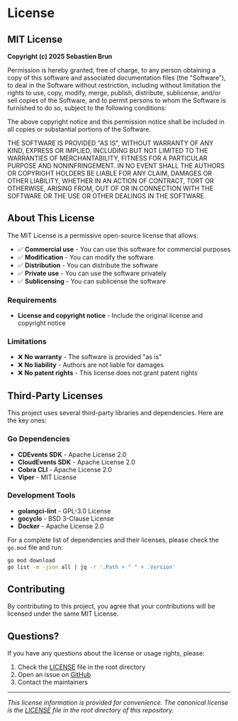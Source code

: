 # License

## MIT License

**Copyright (c) 2025 Sebastien Brun**

Permission is hereby granted, free of charge, to any person obtaining a copy
of this software and associated documentation files (the "Software"), to deal
in the Software without restriction, including without limitation the rights
to use, copy, modify, merge, publish, distribute, sublicense, and/or sell
copies of the Software, and to permit persons to whom the Software is
furnished to do so, subject to the following conditions:

The above copyright notice and this permission notice shall be included in all
copies or substantial portions of the Software.

THE SOFTWARE IS PROVIDED "AS IS", WITHOUT WARRANTY OF ANY KIND, EXPRESS OR
IMPLIED, INCLUDING BUT NOT LIMITED TO THE WARRANTIES OF MERCHANTABILITY,
FITNESS FOR A PARTICULAR PURPOSE AND NONINFRINGEMENT. IN NO EVENT SHALL THE
AUTHORS OR COPYRIGHT HOLDERS BE LIABLE FOR ANY CLAIM, DAMAGES OR OTHER
LIABILITY, WHETHER IN AN ACTION OF CONTRACT, TORT OR OTHERWISE, ARISING FROM,
OUT OF OR IN CONNECTION WITH THE SOFTWARE OR THE USE OR OTHER DEALINGS IN THE
SOFTWARE.

## About This License

The MIT License is a permissive open-source license that allows:

- ✅ **Commercial use** - You can use this software for commercial purposes
- ✅ **Modification** - You can modify the software
- ✅ **Distribution** - You can distribute the software
- ✅ **Private use** - You can use the software privately
- ✅ **Sublicensing** - You can sublicense the software

### Requirements

- **License and copyright notice** - Include the original license and copyright notice

### Limitations

- ❌ **No warranty** - The software is provided "as is"
- ❌ **No liability** - Authors are not liable for damages
- ❌ **No patent rights** - This license does not grant patent rights

## Third-Party Licenses

This project uses several third-party libraries and dependencies. Here are the key ones:

### Go Dependencies

- **CDEvents SDK** - Apache License 2.0
- **CloudEvents SDK** - Apache License 2.0
- **Cobra CLI** - Apache License 2.0
- **Viper** - MIT License

### Development Tools

- **golangci-lint** - GPL-3.0 License
- **gocyclo** - BSD 3-Clause License
- **Docker** - Apache License 2.0

For a complete list of dependencies and their licenses, please check the `go.mod` file and run:

```bash
go mod download
go list -m -json all | jq -r '.Path + " " + .Version'
```

## Contributing

By contributing to this project, you agree that your contributions will be licensed under the same MIT License.

## Questions?

If you have any questions about the license or usage rights, please:

1. Check the [LICENSE](../LICENSE) file in the root directory
2. Open an issue on [GitHub](https://github.com/brunseba/cdevents-tools/issues)
3. Contact the maintainers

---

*This license information is provided for convenience. The canonical license is the [LICENSE](../LICENSE) file in the root directory of this repository.*
